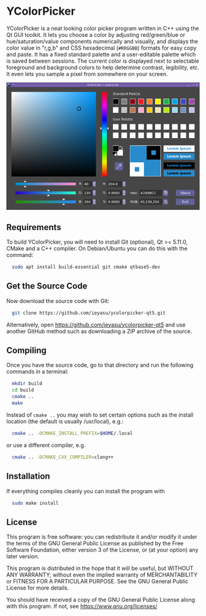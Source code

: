 YColorPicker
============

YColorPicker is a neat looking color picker program written in C++ using the Qt GUI toolkit. It lets you choose a color by adjusting red/green/blue or hue/saturation/value components numerically and visually, and displays the color value in "r,g,b" and CSS hexadecimal (`#RRGGBB`) formats for easy copy and paste. It has a fixed standard palette and a user-editable palette which is saved between sessions. The current color is displayed next to selectable foreground and background colors to help determine contrast, legibility, etc. It even lets you sample a pixel from somewhere on your screen.

![Screenshot](screenshot.png)


Requirements
------------

To build YColorPicker, you will need to install Git (optional), Qt >= 5.11.0, CMake and a C++ compiler. On Debian/Ubuntu you can do this with the command:

```sh
  sudo apt install build-essential git cmake qtbase5-dev
```


Get the Source Code
-------------------

Now download the source code with Git:

```sh
  git clone https://github.com/ieyasu/ycolorpicker-qt5.git
```

Alternatively, open https://github.com/ieyasu/ycolorpicker-qt5 and use another GitHub method such as downloading a ZIP archive of the source.


Compiling
---------

Once you have the source code, go to that directory and run the following commands in a terminal:

```sh
  mkdir build
  cd build
  cmake ..
  make
```

Instead of `cmake ..` you may wish to set certain options such as the install location (the default is usually /usr/local), e.g.:

```sh
  cmake .. -DCMAKE_INSTALL_PREFIX=$HOME/.local
```

or use a different compiler, e.g.

```sh
  cmake .. -DCMAKE_CXX_COMPILER=clang++
```


Installation
------------

If everything compiles cleanly you can install the program with

```sh
  sudo make install
```


License
-------

This program is free software: you can redistribute it and/or modify it under the terms of the GNU General Public License as published by the Free Software Foundation, either version 3 of the License, or (at your option) any later version.

This program is distributed in the hope that it will be useful, but WITHOUT ANY WARRANTY; without even the implied warranty of MERCHANTABILITY or FITNESS FOR A PARTICULAR PURPOSE.  See the GNU General Public License for more details.

You should have received a copy of the GNU General Public License along with this program.  If not, see https://www.gnu.org/licenses/
